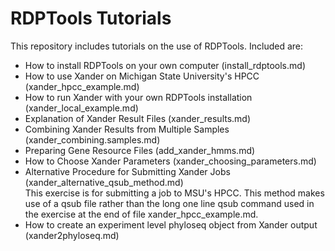 # RDPTools Tutorials

This repository includes tutorials on the use of RDPTools. Included are:
- How to install RDPTools on your own computer (install_rdptools.md)
- How to use Xander on Michigan State University's HPCC (xander_hpcc_example.md)
- How to run Xander with your own RDPTools installation (xander_local_example.md)
- Explanation of Xander Result Files (xander_results.md)
- Combining Xander Results from Multiple Samples (xander_combining.samples.md)
- Preparing Gene Resource Files (add_xander_hmms.md)
- How to Choose Xander Parameters (xander_choosing_parameters.md)
- Alternative Procedure for Submitting Xander Jobs (xander_alternative_qsub_method.md)  
This exercise is for submitting a job to MSU's HPCC. This method makes use of a qsub file rather than the long one line qsub command used in the exercise at the end of file xander_hpcc_example.md.
- How to create an experiment level phyloseq object from Xander output (xander2phyloseq.md)
